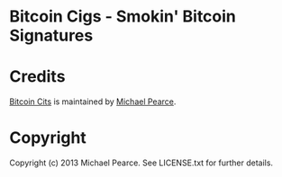 # Bitcoin Cigs - Smokin' Bitcoin Signatures

# Credits

[Bitcoin Cits](https://github.com/michaelgpearce/bitcoin-cigs) is maintained by [Michael Pearce](http://github.com/michaelgpearce).

# Copyright

Copyright (c) 2013 Michael Pearce. See LICENSE.txt for further details.

